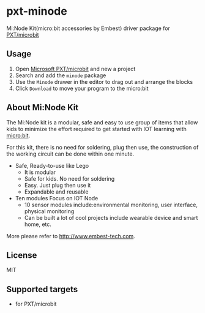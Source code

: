 # pxt-minode

Mi:Node Kit(micro:bit accessories by Embest) driver package for [PXT/microbit](https://pxt.microbit.org)

## Usage

1. Open [Microsoft PXT/microbit](https://pxt.microbit.org) and new a project
2. Search and add the `minode` package
3. Use the `Minode` drawer in the editor to drag out and arrange the blocks
4. Click `Download` to move your program to the micro:bit

## About Mi:Node Kit

The Mi:Node kit is a modular, safe and easy to use group of items that allow kids to minimize the effort required to get started with IOT learning with [micro:bit](https://www.microbit.org).

For this kit, there is no need for soldering, plug then use, the construction of the working circuit can be done within one minute.

- Safe, Ready-to-use like Lego
    + It is modular
    + Safe for kids. No need for soldering
    + Easy. Just plug then use it
    + Expandable and reusable
- Ten modules Focus on IOT Node
    + 10 sensor modules include:environmental monitoring, user interface, physical monitoring
    + Can be built a lot of cool projects include wearable device and smart home, etc.

More please refer to http://www.embest-tech.com.

## License

MIT

## Supported targets

- for PXT/microbit

